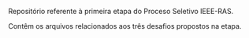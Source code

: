 Repositório referente à primeira etapa do Proceso Seletivo IEEE-RAS.



Contêm os arquivos relacionados aos três desafios propostos na etapa.
 
